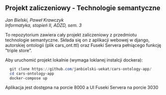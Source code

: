 ## Projekt zaliczeniowy - Technologie semantyczne
<i>Jan Bielski, Paweł Krawczyk</i><br>
<i>Informatyka, stopień II, ADZD, sem. 3</i>
<p>To repozytorium zawiera cały projekt zaliczeniowy z przedmiotu technologie semantyczne. Składa się on z aplikacji webowej w django, autorskiej ontologii (plik cars_ont.ttl) oraz Fuseki Servera pełniącego funkcję "triple store".</p>
<p>Aby uruchomić projekt lokalnie (wymaga loklanej instalcji dockera):</p>

```powershell
  git clone https://github.com/janbielski-uekat/cars-ontology-app/
  cd cars-ontology-app
  docker-compose up
```
<p>Aplikacja jest dostępna na porcie 8000 a UI Fuseki Servera na porcie 3030</p>
